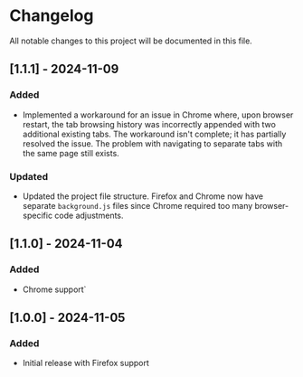 # Changelog

All notable changes to this project will be documented in this file.

## [1.1.1] - 2024-11-09

### Added

- Implemented a workaround for an issue in Chrome where, upon browser restart, the tab browsing history was incorrectly appended with two additional existing tabs. The workaround isn't complete; it has partially resolved the issue. The problem with navigating to separate tabs with the same page still exists.

### Updated

- Updated the project file structure. Firefox and Chrome now have separate `background.js` files since Chrome required too many browser-specific code adjustments.

## [1.1.0] - 2024-11-04

### Added

- Chrome support`

## [1.0.0] - 2024-11-05

### Added

- Initial release with Firefox support